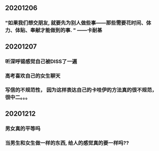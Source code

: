 ## 20201206
### "如果我们想交朋友, 就要先为别人做些事——那些需要花时间、体力、体贴、奉献才能做到的事. " ——卡耐基
## 20201207
### **听深呼锡感觉自己被DISS了一遍**
### 高考喜欢自己的女生聊天
### 写信的不规范性， 因为这样表达自己的卡哇伊的方法真的很不规范， 很中二。。。
## 20201212
### 男女真的平等吗
### 当男生和女生做一样的东西, 给人的感觉真的要一样吗??